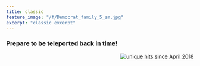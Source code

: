```yaml
---
title: classic
feature_image: "/f/Democrat_family_5_sm.jpg"
excerpt: "classic excerpt"
---
```


### Prepare to be teleported back in time!

<p align="right">
<a href="http://www.hitwebcounter.com">
<img src="http://hitwebcounter.com/counter/counter.php?page=6931328&style=0006&nbdigits=5&type=ip&initCount=0" title="unique hits since April 2018" border="0" ></a>
